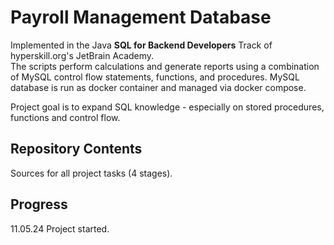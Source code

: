 # Payroll Management Database

Implemented in the Java <b>SQL for Backend Developers</b> Track of hyperskill.org's JetBrain Academy.<br>
The scripts perform calculations and generate reports using a combination of MySQL control flow statements, 
functions, and procedures.
MySQL database is run as docker container and managed via docker compose.

Project goal is to expand SQL knowledge - especially on stored procedures, functions and control flow.

## Repository Contents

Sources for all project tasks (4 stages).

## Progress

11.05.24 Project started. 

